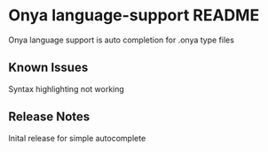 # Onya language-support README

Onya language support is auto completion for .onya type files

## Known Issues

Syntax highlighting not working

## Release Notes

Inital release for simple autocomplete



